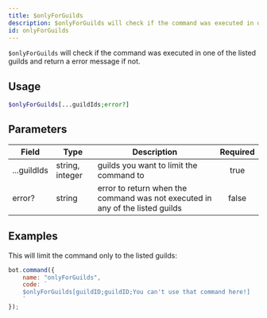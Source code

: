 ```yaml
---
title: $onlyForGuilds
description: $onlyForGuilds will check if the command was executed in one of the listed guilds and return a error message if not.
id: onlyForGuilds
---
```


`$onlyForGuilds` will check if the command was executed in one of the listed guilds and return a error message if not.

## Usage

```php
$onlyForGuilds[...guildIds;error?]
```

## Parameters

| Field     | Type     | Description                                                        | Required |
|-----------|----------|--------------------------------------------------------------------|:--------:|
| ...guildIds    | string, integer   | guilds you want to limit the command to                                                    |   true   |
| error?    | string   | error to return when the command was not executed in any of the listed guilds                                                    |   false   |

## Examples

This will limit the command only to the listed guilds:

```javascript
bot.command({
    name: "onlyForGuilds",
    code: `
    $onlyForGuilds[guildID;guildID;You can't use that command here!]
    `
});
```